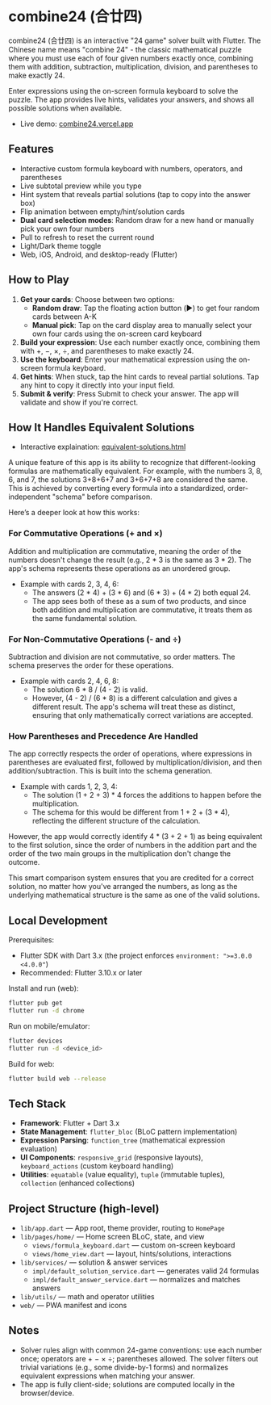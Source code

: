 # combine24 (合廿四)

combine24 (合廿四) is an interactive "24 game" solver built with Flutter. The Chinese name means "combine 24" - the classic mathematical puzzle where you must use each of four given numbers exactly once, combining them with addition, subtraction, multiplication, division, and parentheses to make exactly 24.

Enter expressions using the on-screen formula keyboard to solve the puzzle. The app provides live hints, validates your answers, and shows all possible solutions when available.

- Live demo: [combine24.vercel.app](https://combine24.vercel.app/)

## Features

- Interactive custom formula keyboard with numbers, operators, and parentheses
- Live subtotal preview while you type
- Hint system that reveals partial solutions (tap to copy into the answer box)
- Flip animation between empty/hint/solution cards
- **Dual card selection modes**: Random draw for a new hand or manually pick your own four numbers
- Pull to refresh to reset the current round
- Light/Dark theme toggle
- Web, iOS, Android, and desktop-ready (Flutter)

## How to Play

1. **Get your cards**: Choose between two options:
   - **Random draw**: Tap the floating action button (▶️) to get four random cards between A-K
   - **Manual pick**: Tap on the card display area to manually select your own four cards using the on-screen card keyboard
2. **Build your expression**: Use each number exactly once, combining them with +, −, ×, ÷, and parentheses to make exactly 24.
3. **Use the keyboard**: Enter your mathematical expression using the on-screen formula keyboard.
4. **Get hints**: When stuck, tap the hint cards to reveal partial solutions. Tap any hint to copy it directly into your input field.
5. **Submit & verify**: Press Submit to check your answer. The app will validate and show if you're correct.

## How It Handles Equivalent Solutions

- Interactive explaination: [equivalent-solutions.html](https://html-preview.github.io/?url=https://github.com/jkclee123/combine24/blob/main/equivalent-solutions.html)

A unique feature of this app is its ability to recognize that different-looking formulas are mathematically equivalent. For example, with the numbers 3, 8, 6, and 7, the solutions 3+8+6+7 and 3+6+7+8 are considered the same. This is achieved by converting every formula into a standardized, order-independent "schema" before comparison.

Here’s a deeper look at how this works:

### For Commutative Operations (+ and ×)

Addition and multiplication are commutative, meaning the order of the numbers doesn't change the result (e.g., 2 * 3 is the same as 3 * 2). The app's schema represents these operations as an unordered group.
- Example with cards 2, 3, 4, 6:
  - The answers (2 * 4) + (3 * 6) and (6 * 3) + (4 * 2) both equal 24.
  - The app sees both of these as a sum of two products, and since both addition and multiplication are commutative, it treats them as the same fundamental solution.

### For Non-Commutative Operations (- and ÷)

Subtraction and division are not commutative, so order matters. The schema preserves the order for these operations.
- Example with cards 2, 4, 6, 8:
  - The solution 6 * 8 / (4 - 2) is valid.
  - However, (4 - 2) / (6 * 8) is a different calculation and gives a different result. The app's schema will treat these as distinct, ensuring that only mathematically correct variations are accepted.

### How Parentheses and Precedence Are Handled
The app correctly respects the order of operations, where expressions in parentheses are evaluated first, followed by multiplication/division, and then addition/subtraction. This is built into the schema generation.

- Example with cards 1, 2, 3, 4:
  - The solution (1 + 2 + 3) * 4 forces the additions to happen before the multiplication.
  - The schema for this would be different from 1 + 2 + (3 * 4), reflecting the different structure of the calculation.

However, the app would correctly identify 4 * (3 + 2 + 1) as being equivalent to the first solution, since the order of numbers in the addition part and the order of the two main groups in the multiplication don't change the outcome.

This smart comparison system ensures that you are credited for a correct solution, no matter how you've arranged the numbers, as long as the underlying mathematical structure is the same as one of the valid solutions.

## Local Development

Prerequisites:

- Flutter SDK with Dart 3.x (the project enforces `environment: ">=3.0.0 <4.0.0"`)
- Recommended: Flutter 3.10.x or later

Install and run (web):

```bash
flutter pub get
flutter run -d chrome
```

Run on mobile/emulator:

```bash
flutter devices
flutter run -d <device_id>
```

Build for web:

```bash
flutter build web --release
```

## Tech Stack

- **Framework**: Flutter + Dart 3.x
- **State Management**: `flutter_bloc` (BLoC pattern implementation)
- **Expression Parsing**: `function_tree` (mathematical expression evaluation)
- **UI Components**: `responsive_grid` (responsive layouts), `keyboard_actions` (custom keyboard handling)
- **Utilities**: `equatable` (value equality), `tuple` (immutable tuples), `collection` (enhanced collections)

## Project Structure (high-level)

- `lib/app.dart` — App root, theme provider, routing to `HomePage`
- `lib/pages/home/` — Home screen BLoC, state, and view
  - `views/formula_keyboard.dart` — custom on-screen keyboard
  - `views/home_view.dart` — layout, hints/solutions, interactions
- `lib/services/` — solution & answer services
  - `impl/default_solution_service.dart` — generates valid 24 formulas
  - `impl/default_answer_service.dart` — normalizes and matches answers
- `lib/utils/` — math and operator utilities
- `web/` — PWA manifest and icons

## Notes

- Solver rules align with common 24-game conventions: use each number once; operators are + − × ÷; parentheses allowed. The solver filters out trivial variations (e.g., some divide-by-1 forms) and normalizes equivalent expressions when matching your answer.
- The app is fully client-side; solutions are computed locally in the browser/device.